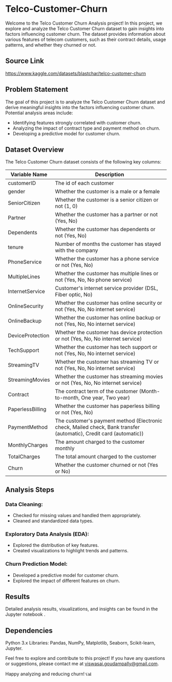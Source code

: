 # Telco-Customer-Churn
Welcome to the Telco Customer Churn Analysis project! In this project, we explore and analyze the Telco Customer Churn dataset to gain insights into factors influencing customer churn. The dataset provides information about various features of telecom customers, such as their contract details, usage patterns, and whether they churned or not.

## Source Link
https://www.kaggle.com/datasets/blastchar/telco-customer-churn

## Problem Statement
The goal of this project is to analyze the Telco Customer Churn dataset and derive meaningful insights into the factors influencing customer churn. Potential analysis areas include:
* Identifying features strongly correlated with customer churn.
* Analyzing the impact of contract type and payment method on churn.
* Developing a predictive model for customer churn.

## Dataset Overview
The Telco Customer Churn dataset consists of the following key columns:

| **Variable Name** | **Description** |
|--|--|
|customerID | The id of each customer|
|gender |Whether the customer is a male or a female |
|SeniorCitizen |Whether the customer is a senior citizen or not (1, 0) |
|Partner |Whether the customer has a partner or not (Yes, No) |
|Dependents |Whether the customer has dependents or not (Yes, No) |
|tenure |Number of months the customer has stayed with the company |
|PhoneService |Whether the customer has a phone service or not (Yes, No) |
|MultipleLines |Whether the customer has multiple lines or not (Yes, No, No phone service) |
|InternetService |Customer's internet service provider (DSL, Fiber optic, No) |
|OnlineSecurity |Whether the customer has online security or not (Yes, No, No internet service) |
|OnlineBackup |Whether the customer has online backup or not (Yes, No, No internet service) |
|DeviceProtection |Whether the customer has device protection or not (Yes, No, No internet service) |
|TechSupport |Whether the customer has tech support or not (Yes, No, No internet service) |
|StreamingTV |Whether the customer has streaming TV or not (Yes, No, No internet service) |
|StreamingMovies |Whether the customer has streaming movies or not (Yes, No, No internet service) |
|Contract |The contract term of the customer (Month-to-month, One year, Two year)|
|PaperlessBilling |Whether the customer has paperless billing or not (Yes, No)|
|PaymentMethod |The customer's payment method (Electronic check, Mailed check, Bank transfer (automatic), Credit card (automatic))|
|MonthlyCharges |The amount charged to the customer monthly|
|TotalCharges |The total amount charged to the customer|
|Churn |Whether the customer churned or not (Yes or No)|

  
## Analysis Steps
### Data Cleaning:
* Checked for missing values and handled them appropriately.
* Cleaned and standardized data types.
### Exploratory Data Analysis (EDA):
* Explored the distribution of key features.
* Created visualizations to highlight trends and patterns.
### Churn Prediction Model:
* Developed a predictive model for customer churn.
* Explored the impact of different features on churn.
  
## Results
Detailed analysis results, visualizations, and insights can be found in the Jupyter notebook .

## Dependencies
Python 3.x
Libraries: Pandas, NumPy, Matplotlib, Seaborn, Scikit-learn, Jupyter.


Feel free to explore and contribute to this project! If you have any questions or suggestions, please contact me at viswasai.goudampally@gmail.com.

Happy analyzing and reducing churn! 📞📊
